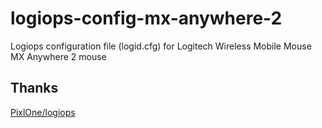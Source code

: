 # logiops-config-mx-anywhere-2
Logiops configuration file (logid.cfg) for Logitech Wireless Mobile Mouse MX Anywhere 2 mouse

## Thanks
[PixlOne/logiops](https://github.com/PixlOne/logiops)
